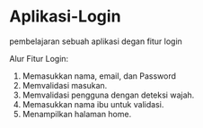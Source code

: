 # Aplikasi-Login
pembelajaran sebuah aplikasi degan fitur login

Alur Fitur Login:
1. Memasukkan nama, email, dan Password
2. Memvalidasi masukan.
3. Memvalidasi pengguna dengan deteksi wajah.
4. Memasukkan nama ibu untuk validasi.
5. Menampilkan halaman home.
